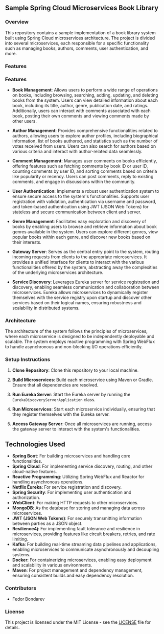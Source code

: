 ## Sample Spring Cloud Microservices Book Library

### Overview

This repository contains a sample implementation of a book library system built using Spring Cloud microservices architecture. The project is divided into several microservices, each responsible for a specific functionality such as managing books, authors, comments, user authentication, and more.

### Features

### Features

- **Book Management**: Allows users to perform a wide range of operations on books, including browsing, searching, adding, updating, and deleting books from the system. Users can view detailed information about each book, including its title, author, genre, publication date, and ratings. Additionally, users can interact with comments associated with each book, posting their own comments and viewing comments made by other users.

- **Author Management**: Provides comprehensive functionalities related to authors, allowing users to explore author profiles, including biographical information, list of books authored, and statistics such as the number of votes received from users. Users can also search for authors based on various criteria and interact with author-related data seamlessly.

- **Comment Management**: Manages user comments on books efficiently, offering features such as fetching comments by book ID or user ID, counting comments by user ID, and sorting comments based on criteria like popularity or recency. Users can post comments, reply to existing comments, and engage in discussions within the community.

- **User Authentication**: Implements a robust user authentication system to ensure secure access to the system's functionalities. Supports user registration with validation, authentication via username and password, and token-based authentication using JWT (JSON Web Tokens) for stateless and secure communication between client and server.

- **Genre Management**: Facilitates easy exploration and discovery of books by enabling users to browse and retrieve information about book genres available in the system. Users can explore different genres, view popular books within each genre, and discover new books based on their interests.

- **Gateway Server**: Serves as the central entry point to the system, routing incoming requests from clients to the appropriate microservices. It provides a unified interface for clients to interact with the various functionalities offered by the system, abstracting away the complexities of the underlying microservices architecture.

- **Service Discovery**: Leverages Eureka server for service registration and discovery, enabling seamless communication and collaboration between microservices. Eureka allows microservices to dynamically register themselves with the service registry upon startup and discover other services based on their logical names, ensuring robustness and scalability in distributed systems.


### Architecture

The architecture of the system follows the principles of microservices, where each microservice is designed to be independently deployable and scalable. The system employs reactive programming with Spring WebFlux to handle asynchronous and non-blocking I/O operations efficiently.

### Setup Instructions

1. **Clone Repository**: Clone this repository to your local machine.

2. **Build Microservices**: Build each microservice using Maven or Gradle. Ensure that all dependencies are resolved.

3. **Run Eureka Server**: Start the Eureka server by running the `EurekaDiscoveryServerApplication` class.

4. **Run Microservices**: Start each microservice individually, ensuring that they register themselves with the Eureka server.

5. **Access Gateway Server**: Once all microservices are running, access the gateway server to interact with the system's functionalities.

## Technologies Used

- **Spring Boot**: For building microservices and handling core functionalities.
- **Spring Cloud**: For implementing service discovery, routing, and other cloud-native features.
- **Reactive Programming**: Utilizing Spring WebFlux and Reactor for handling asynchronous operations.
- **Netflix Eureka**: For service registration and discovery.
- **Spring Security**: For implementing user authentication and authorization.
- **WebClient**: For making HTTP requests to other microservices.
- **MongoDB**: As the database for storing and managing data across microservices.
- **JWT (JSON Web Tokens)**: For securely transmitting information between parties as a JSON object.
- **Resilience4j**: For implementing fault tolerance and resilience in microservices, providing features like circuit breakers, retries, and rate limiting.
- **Kafka**: For building real-time streaming data pipelines and applications, enabling microservices to communicate asynchronously and decoupling systems.
- **Docker**: For containerizing microservices, enabling easy deployment and scalability in various environments.
- **Maven**: For project management and dependency management, ensuring consistent builds and easy dependency resolution.

### Contributors

- Fedor Bondarev

### License

This project is licensed under the MIT License - see the [LICENSE](LICENSE) file for details.